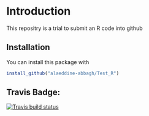 
# Introduction
This repositry is a trial to submit an R code into github

## Installation

You can install this package with

``` r
install_github("alaeddine-abbagh/Test_R")
```

## Travis Badge: 

<!-- badges: start -->
  [![Travis build status](https://travis-ci.org/jhimberg/r_packages_excercise.svg?branch=master)](https://travis-ci.org/jhimberg/r_packages_excercise)
<!-- badges: end -->
  

